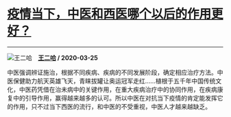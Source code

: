 # [疫情当下，中医和西医哪个以后的作用更好？](https://www.zhihu.com/answer/1102854073)

-------------------------------------------------------------------

![王二哈](https://pic4.zhimg.com/da8e974dc.jpg?source=1940ef5c "王二哈")&emsp;**[王二哈](https://www.zhihu.com/people/wang-er-ha-83-80) / 2020-03-25**

中医强调辨证施治，根据不同疾病、疾病的不同发展阶段，确定相应治疗方法。中医保健助力航天英雄飞天，青睐拔罐让奥运冠军走红……植根于五千年中国传统文化，中医药凭借在治未病中的关键作用，在重大疾病治疗中的协同作用，在疾病康复中的引导作用，赢得越来越多的认可。所以中医在对抗当下疫情的肯定能发挥它的作用，只不过当下西医的流行，和中医的不受重视，中医人才越来越缺乏。

